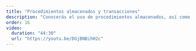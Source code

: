```yaml
---
title: "Procedimientos almacenados y transacciones"
description: "Conocerás el uso de procedimientos almacenados, así como sus ventajas y desventajas para que puedas tomar las mejores decisiones antes de trabajar con ellos, asi como las transacciones, una técnica utilizada para registrar cambios en la información de la base de datos."
order: 16
video:
  duration: "44:30"
  url: "https://youtu.be/DGjBNBihH2c"
---
```

